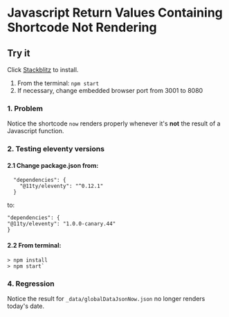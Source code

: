 # Javascript Return Values Containing Shortcode Not Rendering

## Try it

Click [Stackblitz](https://stackblitz.com/github/stevenmilstein/11ty-js-functions-and-shortcodes) to install.

1. From the terminal: `npm start`
1. If necessary, change embedded browser port from 3001 to 8080

### 1. Problem

Notice the shortcode `now` renders properly whenever it's **not** the result of a Javascript function.

### 2. Testing eleventy versions

#### 2.1 Change package.json from:

```
  "dependencies": {
    "@11ty/eleventy": "^0.12.1"
  }
```

to:

```
"dependencies": {
"@11ty/eleventy": "1.0.0-canary.44"
}
```

#### 2.2 From terminal:

```
> npm install
> npm start`
```

### 4. Regression

Notice the result for `_data/globalDataJsonNow.json` no longer renders today's date.
